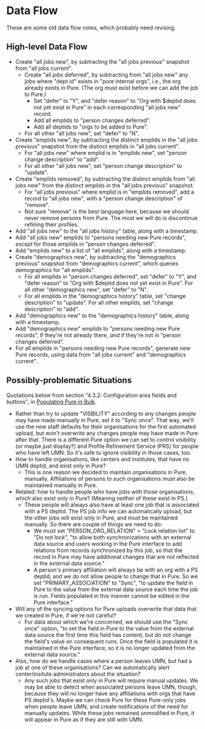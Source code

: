 # Data Flow

These are some old data flow notes, which probably need revising.

## High-level Data Flow

* Create "all jobs new", by subtracting the "all jobs previous" snapshot from "all jobs current".
  * Create "all jobs deferred", by subtracting from "all jobs new" any jobs where "dept id" exists in "pure internal orgs", i.e., the org already exists in Pure. (The org must exist before we can add the job to Pure.)
    * Set "defer" to "Y", and "defer reason" to "Org with $deptid does not yet exist in Pure" in each corresponding "all jobs new" record.
    * Add all emplids to "person changes deferred".
    * Add all deptids to "orgs to be added to Pure".
  * For all other "all jobs new", set "defer" to "N".
* Create "emplids new", by subtracting the distinct emplids in the "all jobs previous" snapshot from the distinct emplids in "all jobs current".
  * For "all jobs new" where emplid is in "emplids new", set "person change description" to "add".
  * For all other "all jobs new", set "person change description" to "update".
* Create "emplids removed", by subtracting the distinct emplids from "all jobs new" from the distinct emplids in the "all jobs previous" snapshot.
  * For "all jobs previous" where emplid is in "emplids removed", add a record to "all jobs new", with a "person change description" of "remove".
  * Not sure "remove" is the best language here, because we should never remove persons from Pure. The most we will do is discontinue refining their profiles.
* Add "all jobs new" to the "all jobs history" table, along with a timestamp.
* Add "all jobs new" emplids to "persons needing new Pure records", _except_ for those emplids in "person changes deferred".
* Add "emplids new" to a list of "all emplids", along with a timestamp.
* Create "demographics new", by subtracting the "demographics previous" snapshot from "demographics current", which queries demographics for "all emplids".
  * For all emplids in "person changes deferred", set "defer" to "Y", and "defer reason" to "Org with $deptid does not yet exist in Pure". For all other "demographics new", set "defer" to "N".
  * For all emplids in the "demographics history" table, set "change description" to "update". For all other emplids, set "change description" to "add".
* Add "demographics new" to the "demographics history" table, along with a timestamp.
* Add "demographics new" emplids to "persons needing new Pure records", if they're not already there, _and_ if they're not in "person changes deferred".
* For all emplids in "persons needing new Pure records", generate new Pure records, using data from "all jobs current" and "demographics current".

## Possibly-problematic Situations

Quotations below from section "4.3.2: Configuration area fields and buttons", in [Populating Pure in Bulk](https://experts.umn.edu/admin/services/import/documentation.pdf).
 
* Rather than try to update "VISBILITY" according to any changes people may have made manually in Pure, set it to "Sync once". That way, we'll use the new staff defaults for their organisations for the first automated upload, but won't overwrite any changes people may have made in Pure after that. There is a different Pure option we can set to control visibility (or maybe just display?) and Profile Refinement Service (PRS) for people who have left UMN. So it's safe to ignore visibility in those cases, too.
* How to handle organisations, like centers and institutes, that have no UMN deptid, and exist only in Pure?
  * This is one reason we decided to maintain organisations in Pure, manually. Affiliations of persons to such organisations must also be maintained manually in Pure. 
* Related: how to handle people who have jobs with those organisations, which also exist only in Pure? (Meaning neither of these exist in PS.)
  * These people will always also have at least one job that is associated with a PS deptid. The PS job info we can automatically upload, but the other jobs will exist only in Pure, and must be maintained manually. So there are couple of things we need to do:
    * We must set "PERSON_ORG_RELATION" > "Lock relation list" to "Do not lock", "to allow both synchronizations with an external data source and users working in the Pure interface to add relations from records synchronized by this job, so that the record in Pure may have additional changes that are not reflected in the external data source."
    * A person's primary affiliation will always be with an org with a PS deptid, and we do not allow people to change that in Pure. So we set "PRIMARY_ASSOCIATION" to "Sync", "to update the field in Pure to the value from the external data source each time the job is run. Fields populated in this manner cannot be edited in the Pure interface."
* Will any of the syncing options for Pure uploads overwrite that data that we created in Pure, if we're not careful?
  * For data about which we're concerned, we should use the "Sync once" option, "to set the field in Pure to the value from the external data source the first time this field has content, but do not change the field's value on consequent runs. Once the field is populated it is maintained in the Pure interface, so it is no longer updated from the external data source."
* Also, how do we handle cases where a person leaves UMN, but had a job at one of these organisations? Can we automatically alert center/insitute administrators about the situation?
  * Any such jobs that exist only in Pure will require manual updates. We may be able to detect when associated persons leave UMN, though, because they will no longer have any affiliations with orgs that have PS deptid's. Maybe we can check Pure for these Pure-only jobs when people leave UMN, and create notifications of the need for manually updates. While these jobs remained unmodified in Pure, it will appear in Pure as if they are still with UMN.

